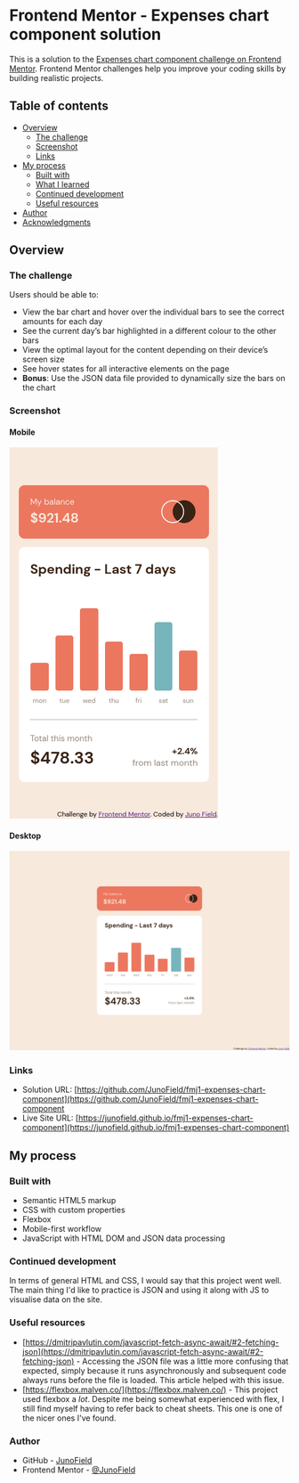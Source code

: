 # Frontend Mentor - Expenses chart component solution

This is a solution to the [Expenses chart component challenge on Frontend Mentor](https://www.frontendmentor.io/challenges/expenses-chart-component-e7yJBUdjwt). Frontend Mentor challenges help you improve your coding skills by building realistic projects. 

## Table of contents

- [Overview](#overview)
  - [The challenge](#the-challenge)
  - [Screenshot](#screenshot)
  - [Links](#links)
- [My process](#my-process)
  - [Built with](#built-with)
  - [What I learned](#what-i-learned)
  - [Continued development](#continued-development)
  - [Useful resources](#useful-resources)
- [Author](#author)
- [Acknowledgments](#acknowledgments)


## Overview

### The challenge

Users should be able to:

- View the bar chart and hover over the individual bars to see the correct amounts for each day
- See the current day’s bar highlighted in a different colour to the other bars
- View the optimal layout for the content depending on their device’s screen size
- See hover states for all interactive elements on the page
- **Bonus**: Use the JSON data file provided to dynamically size the bars on the chart

### Screenshot

#### Mobile
![](./screenshot-mobile.png)

#### Desktop
![](./screenshot-desktop.png)


### Links

- Solution URL: [https://github.com/JunoField/fmj1-expenses-chart-component](https://github.com/JunoField/fmj1-expenses-chart-component
- Live Site URL: [https://junofield.github.io/fmj1-expenses-chart-component](https://junofield.github.io/fmj1-expenses-chart-component)

## My process

### Built with

- Semantic HTML5 markup
- CSS with custom properties
- Flexbox
- Mobile-first workflow
- JavaScript with HTML DOM and JSON data processing


### Continued development

In terms of general HTML and CSS, I would say that this project went well. The main thing I'd like to practice is JSON and using it along with JS to visualise data on the site.

### Useful resources

- [https://dmitripavlutin.com/javascript-fetch-async-await/#2-fetching-json](https://dmitripavlutin.com/javascript-fetch-async-await/#2-fetching-json) - Accessing the JSON file was a little more confusing that expected, simply because it runs asynchronously and subsequent code always runs before the file is loaded. This article helped with this issue.
- [https://flexbox.malven.co/](https://flexbox.malven.co/) - This project used flexbox a *lot*. Despite me being somewhat experienced with flex, I still find myself having to refer back to cheat sheets. This one is one of the nicer ones I've found.


### Author

- GitHub - [JunoField](https://github.com/JunoField)
- Frontend Mentor - [@JunoField](https://www.frontendmentor.io/profile/JunoField)
